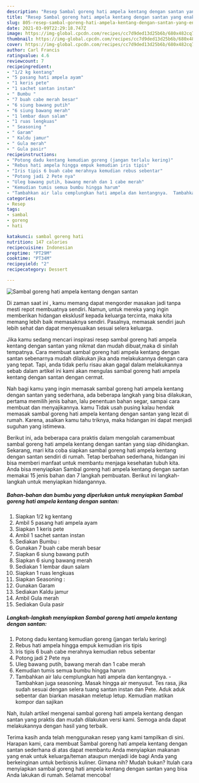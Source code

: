 ```yaml
---
description: "Resep Sambal goreng hati ampela kentang dengan santan yang enak Untuk Jualan"
title: "Resep Sambal goreng hati ampela kentang dengan santan yang enak Untuk Jualan"
slug: 805-resep-sambal-goreng-hati-ampela-kentang-dengan-santan-yang-enak-untuk-jualan
date: 2021-03-09T22:29:18.747Z
image: https://img-global.cpcdn.com/recipes/cc7d9ded13d25b6b/680x482cq70/sambal-goreng-hati-ampela-kentang-dengan-santan-foto-resep-utama.jpg
thumbnail: https://img-global.cpcdn.com/recipes/cc7d9ded13d25b6b/680x482cq70/sambal-goreng-hati-ampela-kentang-dengan-santan-foto-resep-utama.jpg
cover: https://img-global.cpcdn.com/recipes/cc7d9ded13d25b6b/680x482cq70/sambal-goreng-hati-ampela-kentang-dengan-santan-foto-resep-utama.jpg
author: Carl Francis
ratingvalue: 4.6
reviewcount: 7
recipeingredient:
- "1/2 kg kentang"
- "5 pasang hati ampela ayam"
- "1 keris pete"
- "1 sachet santan instan"
- " Bumbu "
- "7 buah cabe merah besar"
- "6 siung bawang putih"
- "6 siung bawang merah"
- "1 lembar daun salam"
- "1 ruas lengkuas"
- " Seasoning "
- " Garam"
- " Kaldu jamur"
- " Gula merah"
- " Gula pasir"
recipeinstructions:
- "Potong dadu kentang kemudian goreng (jangan terlalu kering)"
- "Rebus hati ampela hingga empuk kemudian iris tipis"
- "Iris tipis 6 buah cabe merahnya kemudian rebus sebentar"
- "Potong jadi 2 Pete nya"
- "Uleg bawang putih, bawang merah dan 1 cabe merah"
- "Kemudian tumis semua bumbu hingga harum"
- "Tambahkan air lalu cemplungkan hati ampela dan kentangnya.  Tambahkan juga seasoning. Masak hingga air menyusut. Tes rasa, jika sudah sesuai dengan selera tuang santan instan dan Pete. Aduk aduk sebentar dan biarkan masakan meletup letup. Kemudian matikan kompor dan sajikan"
categories:
- Resep
tags:
- sambal
- goreng
- hati

katakunci: sambal goreng hati 
nutrition: 147 calories
recipecuisine: Indonesian
preptime: "PT29M"
cooktime: "PT34M"
recipeyield: "2"
recipecategory: Dessert

---
```



![Sambal goreng hati ampela kentang dengan santan](https://img-global.cpcdn.com/recipes/cc7d9ded13d25b6b/680x482cq70/sambal-goreng-hati-ampela-kentang-dengan-santan-foto-resep-utama.jpg)

Di zaman  saat ini , kamu memang dapat mengorder masakan jadi tanpa mesti repot membuatnya sendiri. Namun, untuk mereka yang ingin memberikan hidangan eksklusif kepada keluarga tercinta, maka kita memang lebih baik memasaknya sendiri. Pasalnya, memasak sendiri jauh lebih sehat dan dapat menyesuaikan sesuai selera keluarga.

Jika kamu sedang mencari inspirasi resep sambal goreng hati ampela kentang dengan santan yang nikmat dan mudah dibuat,maka di sinilah tempatnya. Cara membuat sambal goreng hati ampela kentang dengan santan  sebenarnya mudah dilakukan jika anda melakukannya dengan cara yang tepat. Tapi, anda tidak perlu risau akan gagal dalam melakukannya 
sebab dalam artikel ini kami akan mengulas sambal goreng hati ampela kentang dengan santan dengan cermat.  



Nah bagi kamu yang ingin memasak sambal goreng hati ampela kentang dengan santan yang sederhana, ada beberapa langkah yang bisa dilakukan, pertama memilih jenis bahan, lalu penentuan bahan segar, sampai cara membuat dan menyajikannya. kamu Tidak usah pusing kalau hendak memasak sambal goreng hati ampela kentang dengan santan yang lezat di rumah. Karena, asalkan kamu  tahu triknya, maka hidangan ini dapat menjadi suguhan yang istimewa.

Berikut ini, ada beberapa cara praktis  dalam mengolah caramembuat sambal goreng hati ampela kentang dengan santan yang siap dihidangkan. Sekarang, mari kita coba siapkan sambal goreng hati ampela kentang dengan santan sendiri di rumah. Tetap berbahan sederhana, hidangan ini bisa memberi manfaat untuk membantu menjaga kesehatan tubuh kita. Anda bisa menyiapkan Sambal goreng hati ampela kentang dengan santan memakai 15 jenis bahan dan 7 langkah pembuatan. Berikut ini langkah-langkah untuk menyiapkan hidangannya.

<!--inarticleads1-->

##### Bahan-bahan dan bumbu yang diperlukan untuk menyiapkan Sambal goreng hati ampela kentang dengan santan:

1. Siapkan 1/2 kg kentang
1. Ambil 5 pasang hati ampela ayam
1. Siapkan 1 keris pete
1. Ambil 1 sachet santan instan
1. Sediakan  Bumbu :
1. Gunakan 7 buah cabe merah besar
1. Siapkan 6 siung bawang putih
1. Siapkan 6 siung bawang merah
1. Sediakan 1 lembar daun salam
1. Siapkan 1 ruas lengkuas
1. Siapkan  Seasoning :
1. Gunakan  Garam
1. Sediakan  Kaldu jamur
1. Ambil  Gula merah
1. Sediakan  Gula pasir




<!--inarticleads2-->

##### Langkah-langkah menyiapkan Sambal goreng hati ampela kentang dengan santan:

1. Potong dadu kentang kemudian goreng (jangan terlalu kering)
1. Rebus hati ampela hingga empuk kemudian iris tipis
1. Iris tipis 6 buah cabe merahnya kemudian rebus sebentar
1. Potong jadi 2 Pete nya
1. Uleg bawang putih, bawang merah dan 1 cabe merah
1. Kemudian tumis semua bumbu hingga harum
1. Tambahkan air lalu cemplungkan hati ampela dan kentangnya.  - Tambahkan juga seasoning. Masak hingga air menyusut. Tes rasa, jika sudah sesuai dengan selera tuang santan instan dan Pete. Aduk aduk sebentar dan biarkan masakan meletup letup. Kemudian matikan kompor dan sajikan




Nah, itulah artikel mengenai  sambal goreng hati ampela kentang dengan santan  yang praktis dan mudah dilakukan versi kami. Semoga anda dapat melakukannya dengan hasil yang terbaik. 

Terima kasih anda telah menggunakan resep yang kami tampilkan di sini. Harapan kami, cara membuat  Sambal goreng hati ampela kentang dengan santan sederhana di atas dapat membantu Anda menyiapkan makanan yang enak untuk keluarga/teman ataupun menjadi ide bagi Anda yang berkeinginan untuk berbisnis kuliner. Gimana nih? Mudah bukan? Itulah cara menyiapkan sambal goreng hati ampela kentang dengan santan yang bisa Anda lakukan di rumah. Selamat mencoba!

